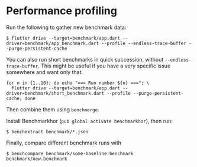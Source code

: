 # Performance profiling

Run the following to gather new benchmark data:

```text
$ flutter drive --target=benchmark/app.dart --driver=benchmark/app_benchmark.dart --profile --endless-trace-buffer --purge-persistent-cache
```

You can also run short benchmarks in quick succession, without `--endless-trace-buffer`.
This might be useful if you have a very specific issue somewhere and want only that.

```text
for n in {1..10}; do echo "=== Run number ${n} ==="; \
  flutter drive --target=benchmark/app.dart --driver=benchmark/short_benchmark.dart --profile --purge-persistent-cache; done
```

Then combine them using `benchmerge`.


Install Benchmarkhor (`pub global activate benchmarkhor`), then run:

```text
$ benchextract benchmark/*.json
```

Finally, compare different benchmark runs with

```text
$ benchcompare benchmark/some-baseline.benchmark benchmark/new.benchmark
```
